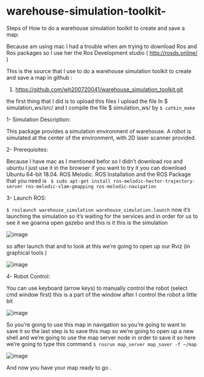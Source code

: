 # warehouse-simulation-toolkit-
Steps of How to do a warehouse simulation toolkit  to create and save a map:

Because am using mac I had a trouble when am trying to download Ros and Ros packages so I use her the Ros Development studio ( http://rosds.online/ ) 

This is the source that I use to  do a warehouse simulation toolkit  to create and save a map in github :
1)	https://github.com/wh200720041/warehouse_simulation_toolkit.git 

the first thing that I did is to upload this files I upload  the file In $ simulation_ws/src/  and I compile the file  $ simulation_ws/ by 
``` $ catkin_make ```

1-	Simulation Description:

This package provides a simulation environment of warehouse. A robot is simulated at the center of the environment, with 2D laser scanner provided.

2-	Prerequisites:

Because I have mac as I mentioned befor so I didn’t download ros and ubuntu I just use it in the browser if you want to try it you can download Ubuntu 64-bit 18.04.
ROS Melodic. ROS Installation and the ROS Package that you need is 
``` $ sudo apt-get install ros-melodic-hector-trajectory-server ros-melodic-slam-gmapping ros-melodic-navigation```

3-	Launch ROS:

```$ roslaunch warehouse_simulation warehouse_simulation.launch```
now it’s launching the simulation so it’s waiting for the services and in order for us to see it we goanna open gazebo and this is it this is the simulation

![image](https://user-images.githubusercontent.com/86170422/123527611-a9d58980-d6e9-11eb-9f78-e42db49d1333.png)

so after launch that and to look at this we’re going to open up our Rviz (in graphical tools )

![image](https://user-images.githubusercontent.com/86170422/123527638-cbcf0c00-d6e9-11eb-8a4d-56b511e57f26.png)

4-	Robot Control:

You can use keyboard (arrow keys) to manually control the robot (select cmd window first) this is a part of the window after I control the robot a little bit 

![image](https://user-images.githubusercontent.com/86170422/123527647-e2756300-d6e9-11eb-8c7c-22b44bc77f84.png)


So you’re going to use this map in navigation so you’re going to want to save it so the last step is to save this map so we’re going to open up a new shell and we’re going to use the map server node in order to save it so here we’re going to type this command ``` $ rosrun map_server map_saver -f ~/map ```

![image](https://user-images.githubusercontent.com/86170422/123527701-4304a000-d6ea-11eb-8f4a-14bd28c31b9d.png)

And now you have your map ready to go . 



